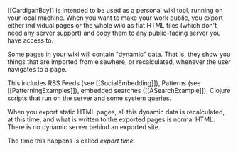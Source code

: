 [[CardiganBay]] is intended to be used as a personal wiki tool, running on your local machine. When you want to make your work public, you export either individual pages or the whole wiki as flat HTML files (which don't need any server support) and copy them to any public-facing server you have access to.


Some pages in your wiki will contain "dynamic" data. That is, they show you things that are imported from elsewhere, or recalculated, whenever the user navigates to a page.

This includes RSS Feeds (see [[SocialEmbedding]]), Patterns (see [[PatterningExamples]]), embedded searches ([[ASearchExample]]), Clojure scripts that run on the server and some system queries.

When you export static HTML pages, all this dynamic data is recalculated, at this time, and what is written to the exported pages is normal HTML. There is no dynamic server behind an exported site.

The time this happens is called *export time*.
